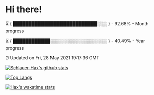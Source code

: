 # Hi there!

⏳ { ███████████████████████████░░░ } - 92.68% - Month progress

⏳ { ████████████░░░░░░░░░░░░░░░░░░ } - 40.49% - Year progress

⏰ Updated on Fri, 28 May 2021 19:17:36 GMT


[![Schlauer-Hax's github stats](https://github-readme-stats.vercel.app/api?username=Schlauer-Hax&show_icons=true&theme=dark&count_private=true)](https://github.com/Schlauer-Hax)


[![Top Langs](https://github-readme-stats.vercel.app/api/top-langs/?username=Schlauer-Hax&layout=compact&theme=dark)](https://github.com/Schlauer-Hax?tab=repositories)


[![Hax's wakatime stats](https://github-readme-stats.vercel.app/api/wakatime?username=Hax&theme=dark)](https://wakatime.com/@Hax)

